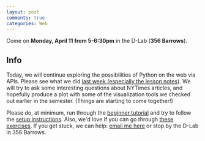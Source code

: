 ```yaml
---
layout: post
comments: true
categories: Web
---
```


Come on **Monday, April 11 from 5-6:30pm** in the D-Lab (**356 Barrows**).

## Info
Today, we will continue exploring the possibilities of Python on the web via APIs. Please see what we did [last week (especially the lesson notes)](../2016-04-04-python-and-apis). We will try to ask some interesting questions about NYTimes articles, and hopefully produce a plot with some of the visualization tools we checked out earlier in the semester. (Things are starting to come together!)

Please do, at minimum, run through the [beginner tutorial](http://try-python.appspot.com) and try to follow the [setup instructions](http://python.berkeley.edu/learn/#set-up-your-computer). Also, we'd love if you can go through [these exercises](https://bids.github.io/2016-01-14-berkeley/python/00-python-intro.html). If you get stuck, we can help: [email me here](mailto:marwahaha@berkeley.edu) or stop by the D-Lab in 356 Barrows.



